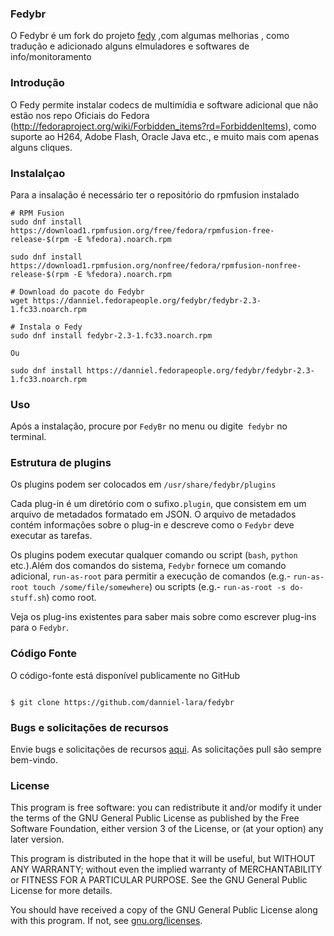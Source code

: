 ### Fedybr
O  Fedybr é um fork do projeto [fedy]( https://github.com/rpmfusion-infra/fedy) ,com algumas melhorias ,
como tradução e adicionado alguns elmuladores e softwares de info/monitoramento 


### Introdução 

O Fedy permite instalar codecs de multimídia e software adicional que não estão nos repo Oficiais do Fedora (http://fedoraproject.org/wiki/Forbidden_items?rd=ForbiddenItems), como suporte ao H264, Adobe Flash, Oracle Java etc., e muito mais com apenas alguns cliques.

### Instalalçao 

Para a insalação é necessário ter o repositório do rpmfusion instalado 

```
# RPM Fusion
sudo dnf install https://download1.rpmfusion.org/free/fedora/rpmfusion-free-release-$(rpm -E %fedora).noarch.rpm 

sudo dnf install https://download1.rpmfusion.org/nonfree/fedora/rpmfusion-nonfree-release-$(rpm -E %fedora).noarch.rpm

# Download do pacote do Fedybr
wget https://danniel.fedorapeople.org/fedybr/fedybr-2.3-1.fc33.noarch.rpm

# Instala o Fedy
sudo dnf install fedybr-2.3-1.fc33.noarch.rpm

Ou 

sudo dnf install https://danniel.fedorapeople.org/fedybr/fedybr-2.3-1.fc33.noarch.rpm

```

### Uso

Após a instalação, procure por `FedyBr` no menu ou digite` fedybr` no terminal.

### Estrutura de plugins

Os plugins podem ser colocados em `/usr/share/fedybr/plugins`

 Cada plug-in é um diretório com o sufixo`.plugin`, que consistem em um arquivo de metadados formatado em JSON. O arquivo de metadados contém informações sobre o plug-in e descreve como  o `Fedybr` deve executar as tarefas.

Os plugins podem executar qualquer comando ou script (`bash`, `python` etc.).Além dos comandos do sistema, `Fedybr` 
fornece um comando adicional, `run-as-root` para permitir a execução de comandos (e.g.- `run-as-root touch /some/file/somewhere`) ou scripts (e.g.- `run-as-root -s do-stuff.sh`) como root.

Veja os plug-ins existentes para saber mais sobre como escrever plug-ins para o  `Fedybr`.

### Código  Fonte

O código-fonte está disponível publicamente no GitHub


```

$ git clone https://github.com/danniel-lara/fedybr
```

### Bugs e solicitações de recursos

Envie bugs e solicitações de recursos [aqui][fedybr/issues]. As solicitações pull são
sempre bem-vindo.

[fedybr/issues]: https://github.com/danniel-lara/fedybr/issues

### License

This program is free software: you can redistribute it and/or modify it under
the terms of the GNU General Public License as published by the Free Software
Foundation, either version 3 of the License, or (at your option) any later
version.

This program is distributed in the hope that it will be useful, but WITHOUT ANY
WARRANTY; without even the implied warranty of MERCHANTABILITY or FITNESS FOR A
PARTICULAR PURPOSE. See the GNU General Public License for more details.

You should have received a copy of the GNU General Public License along with
this program.  If not, see [gnu.org/licenses](http://www.gnu.org/licenses/).

